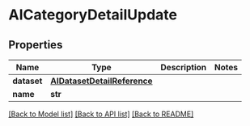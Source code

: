 # AICategoryDetailUpdate


## Properties
Name | Type | Description | Notes
------------ | ------------- | ------------- | -------------
**dataset** | [**AIDatasetDetailReference**](AIDatasetDetailReference.md) |  | 
**name** | **str** |  | 

[[Back to Model list]](../#documentation-for-models) [[Back to API list]](../#documentation-for-api-endpoints) [[Back to README]](../)


